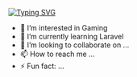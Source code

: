 [![Typing SVG](https://readme-typing-svg.demolab.com?font=Fira+Code&pause=1000&color=F70000&random=false&width=435&lines=Hi+I'm+Peiman+!+%F0%9F%91%8B)](https://git.io/typing-svg)
- 👀 I’m interested in Gaming
- 🌱 I’m currently learning Laravel
- 💞️ I’m looking to collaborate on ...
- 📫 How to reach me ...
- ⚡ Fun fact: ...

<!---
PeimanSHERKAT/PeimanSHERKAT is a ✨ special ✨ repository because its `README.md` (this file) appears on your GitHub profile.
You can click the Preview link to take a look at your changes.
--->
